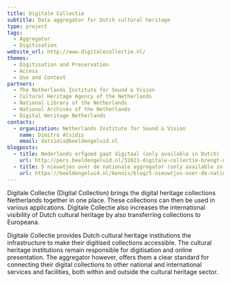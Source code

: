 ```yaml
---
title: Digitale Collectie
subtitle: Data aggregator for Dutch cultural heritage
type: project
tags:
  - Aggregator
  - Digitisation
website_url: http://www.digitalecollectie.nl/
themes:
  - Digitisation and Preservation
  - Access
  - Use and Context
partners:
  - The Netherlands Institute for Sound & Vision
  - Cultural Heritage Agency of the Netherlands
  - National Library of the Netherlands
  - National Archives of the Netherlands
  - Digital Heritage Netherlands
contacts:
  - organization: Netherlands Institute for Sound & Vision
    name: Dimitra Atsidis
    email: datsidis@beeldengeluid.nl
blogposts:
  - title: Nederlands erfgoed gaat digitaal (only available in Dutch)
    url: http://pers.beeldengeluid.nl/32821-digitale-collectie-brengt-nederlandse-erfgoedmetadata-samen
  - title: 5 nieuwtjes over de nationale aggregator (only available in Dutch)
    url: https://beeldengeluid.nl/kennis/blog/5-nieuwtjes-over-de-nationale-aggregator
---
```


Digitale Collectie (Digital Collection) brings the digital heritage collections Netherlands together in one place. These collections can then be used in various applications. Digitale Collectie also increases the international visibility of Dutch cultural heritage by also transferring collections to Europeana.

Digitale Collectie provides Dutch cultural heritage institutions the infrastructure to make their digitised collections accessible. The cultural heritage institutions remain responsible for digitisation and online presentation. The aggregator however, offers them a clear standard for connecting their digital collections to other national and international services and facilities, both within and outside the cultural heritage sector.
